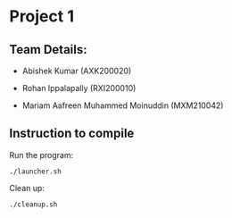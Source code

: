 # Project 1
## Team Details:

- Abishek Kumar (AXK200020)

- Rohan Ippalapally (RXI200010) 

- Mariam Aafreen Muhammed Moinuddin (MXM210042)

## Instruction to compile
Run the program:
```
./launcher.sh
```
Clean up:
```
./cleanup.sh
```